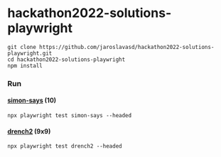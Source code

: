 # hackathon2022-solutions-playwright

```
git clone https://github.com/jaroslavasd/hackathon2022-solutions-playwright.git
cd hackathon2022-solutions-playwright
npm install
```

### Run
#### [simon-says](https://weslleyaraujo.github.io/react-simon-says/) (10)
```npx playwright test simon-says --headed```
<!--
</br>
<a href="https://weslleyaraujo.github.io/react-simon-says/"><img src="images/simon-says.png" width="300"></a>
-->

#### [drench2](http://www.flashbynight.com/drench2/) (9x9)
```npx playwright test drench2 --headed```
<!--
</br>
<a href="http://www.flashbynight.com/drench2/"><img src="images/drench2.png" width="300"></a>
-->